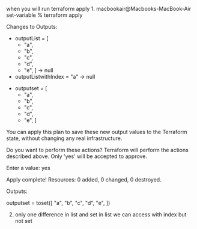 when you will run terraform apply
1. 
macbookair@Macbooks-MacBook-Air set-variable % terraform apply

Changes to Outputs:
  - outputList          = [
      - "a",
      - "b",
      - "c",
      - "d",
      - "e",
    ] -> null
  - outputListwithIndex = "a" -> null
  + outputset           = [
      + "a",
      + "b",
      + "c",
      + "d",
      + "e",
    ]

You can apply this plan to save these new output values to the Terraform state, without changing any real infrastructure.

Do you want to perform these actions?
  Terraform will perform the actions described above.
  Only 'yes' will be accepted to approve.

  Enter a value: yes


Apply complete! Resources: 0 added, 0 changed, 0 destroyed.

Outputs:

outputset = toset([
  "a",
  "b",
  "c",
  "d",
  "e",
])

2. only one difference in list and set in list we can access with index but not set

